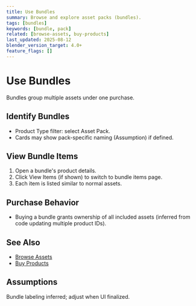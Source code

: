 ```yaml
---
title: Use Bundles
summary: Browse and explore asset packs (bundles).
tags: [bundles]
keywords: [bundle, pack]
related: [browse-assets, buy-products]
last_updated: 2025-08-12
blender_version_target: 4.0+
feature_flags: []
---
```


# Use Bundles

Bundles group multiple assets under one purchase.

## Identify Bundles
- Product Type filter: select Asset Pack.
- Cards may show pack-specific naming (Assumption) if defined.

## View Bundle Items
1. Open a bundle's product details.
2. Click View Items (if shown) to switch to bundle items page.
3. Each item is listed similar to normal assets.

## Purchase Behavior
- Buying a bundle grants ownership of all included assets (inferred from code updating multiple product IDs).

## See Also
- [Browse Assets](browse-assets.md)
- [Buy Products](buy-products.md)

## Assumptions
Bundle labeling inferred; adjust when UI finalized.
